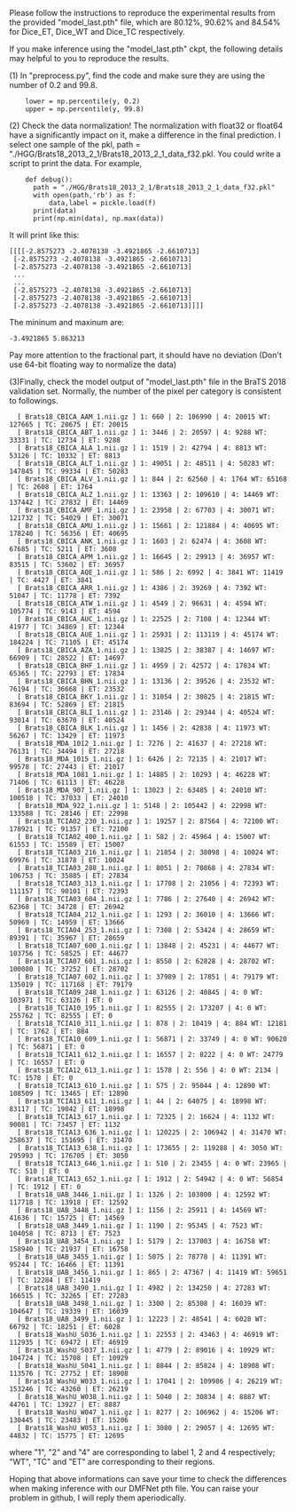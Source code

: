 Please follow the instructions to reproduce the experimental results from the provided "model_last.pth" file, which are 80.12%, 90.62% and 84.54% for Dice_ET, Dice_WT and Dice_TC respectively.

If you make inference using the "model_last.pth" ckpt, the following details may helpful to you to reproduce the results.

(1) In "preprocess.py", find the code and make sure they are using the number of 0.2 and 99.8.

        lower = np.percentile(y, 0.2)
        upper = np.percentile(y, 99.8)


(2) Check the data normalization! The normalization with float32 or float64 have a significantly impact on it, make a difference in the final prediction. I select one sample of the pkl,  path = "./HGG/Brats18_2013_2_1/Brats18_2013_2_1_data_f32.pkl. You could write a script to print the data. For example,
    
        def debug():
          path = "./HGG/Brats18_2013_2_1/Brats18_2013_2_1_data_f32.pkl"
          with open(path,'rb') as f:
              data,label = pickle.load(f)
          print(data) 
          print(np.min(data), np.max(data))

  It will print like this:

    [[[[-2.8575273 -2.4078138 -3.4921865 -2.6610713]
     [-2.8575273 -2.4078138 -3.4921865 -2.6610713]
     [-2.8575273 -2.4078138 -3.4921865 -2.6610713]
     ...
     ...
     [-2.8575273 -2.4078138 -3.4921865 -2.6610713]
     [-2.8575273 -2.4078138 -3.4921865 -2.6610713]
     [-2.8575273 -2.4078138 -3.4921865 -2.6610713]]]]

  The mininum and maxinum are:

    -3.4921865 5.863213

  Pay more attention to the fractional part, it should have no deviation (Don't use 64-bit floating way to normalize the data)

(3)Finally, check the model output of "model_last.pth" file in the BraTS 2018 validation set. Normally, the number of the pixel per category is consistent to followings.

	  [ Brats18_CBICA_AAM_1.nii.gz ] 1: 660 | 2: 106990 | 4: 20015 WT: 127665 | TC: 20675 | ET: 20015
	  [ Brats18_CBICA_ABT_1.nii.gz ] 1: 3446 | 2: 20597 | 4: 9288 WT: 33331 | TC: 12734 | ET: 9288
	  [ Brats18_CBICA_ALA_1.nii.gz ] 1: 1519 | 2: 42794 | 4: 8813 WT: 53126 | TC: 10332 | ET: 8813
	  [ Brats18_CBICA_ALT_1.nii.gz ] 1: 49051 | 2: 48511 | 4: 50283 WT: 147845 | TC: 99334 | ET: 50283
	  [ Brats18_CBICA_ALV_1.nii.gz ] 1: 844 | 2: 62560 | 4: 1764 WT: 65168 | TC: 2608 | ET: 1764
	  [ Brats18_CBICA_ALZ_1.nii.gz ] 1: 13363 | 2: 109610 | 4: 14469 WT: 137442 | TC: 27832 | ET: 14469
	  [ Brats18_CBICA_AMF_1.nii.gz ] 1: 23958 | 2: 67703 | 4: 30071 WT: 121732 | TC: 54029 | ET: 30071
	  [ Brats18_CBICA_AMU_1.nii.gz ] 1: 15661 | 2: 121884 | 4: 40695 WT: 178240 | TC: 56356 | ET: 40695
	  [ Brats18_CBICA_ANK_1.nii.gz ] 1: 1603 | 2: 62474 | 4: 3608 WT: 67685 | TC: 5211 | ET: 3608
	  [ Brats18_CBICA_APM_1.nii.gz ] 1: 16645 | 2: 29913 | 4: 36957 WT: 83515 | TC: 53602 | ET: 36957
	  [ Brats18_CBICA_AQE_1.nii.gz ] 1: 586 | 2: 6992 | 4: 3841 WT: 11419 | TC: 4427 | ET: 3841
	  [ Brats18_CBICA_ARR_1.nii.gz ] 1: 4386 | 2: 39269 | 4: 7392 WT: 51047 | TC: 11778 | ET: 7392
	  [ Brats18_CBICA_ATW_1.nii.gz ] 1: 4549 | 2: 96631 | 4: 4594 WT: 105774 | TC: 9143 | ET: 4594
	  [ Brats18_CBICA_AUC_1.nii.gz ] 1: 22525 | 2: 7108 | 4: 12344 WT: 41977 | TC: 34869 | ET: 12344
	  [ Brats18_CBICA_AUE_1.nii.gz ] 1: 25931 | 2: 113119 | 4: 45174 WT: 184224 | TC: 71105 | ET: 45174
	  [ Brats18_CBICA_AZA_1.nii.gz ] 1: 13825 | 2: 38387 | 4: 14697 WT: 66909 | TC: 28522 | ET: 14697
	  [ Brats18_CBICA_BHF_1.nii.gz ] 1: 4959 | 2: 42572 | 4: 17834 WT: 65365 | TC: 22793 | ET: 17834
	  [ Brats18_CBICA_BHN_1.nii.gz ] 1: 13136 | 2: 39526 | 4: 23532 WT: 76194 | TC: 36668 | ET: 23532
	  [ Brats18_CBICA_BKY_1.nii.gz ] 1: 31054 | 2: 30825 | 4: 21815 WT: 83694 | TC: 52869 | ET: 21815
	  [ Brats18_CBICA_BLI_1.nii.gz ] 1: 23146 | 2: 29344 | 4: 40524 WT: 93014 | TC: 63670 | ET: 40524
	  [ Brats18_CBICA_BLK_1.nii.gz ] 1: 1456 | 2: 42838 | 4: 11973 WT: 56267 | TC: 13429 | ET: 11973
	  [ Brats18_MDA_1012_1.nii.gz ] 1: 7276 | 2: 41637 | 4: 27218 WT: 76131 | TC: 34494 | ET: 27218
	  [ Brats18_MDA_1015_1.nii.gz ] 1: 6426 | 2: 72135 | 4: 21017 WT: 99578 | TC: 27443 | ET: 21017
	  [ Brats18_MDA_1081_1.nii.gz ] 1: 14885 | 2: 10293 | 4: 46228 WT: 71406 | TC: 61113 | ET: 46228
	  [ Brats18_MDA_907_1.nii.gz ] 1: 13023 | 2: 63485 | 4: 24010 WT: 100518 | TC: 37033 | ET: 24010
	  [ Brats18_MDA_922_1.nii.gz ] 1: 5148 | 2: 105442 | 4: 22998 WT: 133588 | TC: 28146 | ET: 22998
	  [ Brats18_TCIA02_230_1.nii.gz ] 1: 19257 | 2: 87564 | 4: 72100 WT: 178921 | TC: 91357 | ET: 72100
	  [ Brats18_TCIA02_400_1.nii.gz ] 1: 582 | 2: 45964 | 4: 15007 WT: 61553 | TC: 15589 | ET: 15007
	  [ Brats18_TCIA03_216_1.nii.gz ] 1: 21854 | 2: 38098 | 4: 10024 WT: 69976 | TC: 31878 | ET: 10024
	  [ Brats18_TCIA03_288_1.nii.gz ] 1: 8051 | 2: 70868 | 4: 27834 WT: 106753 | TC: 35885 | ET: 27834
	  [ Brats18_TCIA03_313_1.nii.gz ] 1: 17708 | 2: 21056 | 4: 72393 WT: 111157 | TC: 90101 | ET: 72393
	  [ Brats18_TCIA03_604_1.nii.gz ] 1: 7786 | 2: 27640 | 4: 26942 WT: 62368 | TC: 34728 | ET: 26942
	  [ Brats18_TCIA04_212_1.nii.gz ] 1: 1293 | 2: 36010 | 4: 13666 WT: 50969 | TC: 14959 | ET: 13666
	  [ Brats18_TCIA04_253_1.nii.gz ] 1: 7308 | 2: 53424 | 4: 28659 WT: 89391 | TC: 35967 | ET: 28659
	  [ Brats18_TCIA07_600_1.nii.gz ] 1: 13848 | 2: 45231 | 4: 44677 WT: 103756 | TC: 58525 | ET: 44677
	  [ Brats18_TCIA07_601_1.nii.gz ] 1: 8550 | 2: 62828 | 4: 28702 WT: 100080 | TC: 37252 | ET: 28702
	  [ Brats18_TCIA07_602_1.nii.gz ] 1: 37989 | 2: 17851 | 4: 79179 WT: 135019 | TC: 117168 | ET: 79179
	  [ Brats18_TCIA09_248_1.nii.gz ] 1: 63126 | 2: 40845 | 4: 0 WT: 103971 | TC: 63126 | ET: 0
	  [ Brats18_TCIA10_195_1.nii.gz ] 1: 82555 | 2: 173207 | 4: 0 WT: 255762 | TC: 82555 | ET: 0
	  [ Brats18_TCIA10_311_1.nii.gz ] 1: 878 | 2: 10419 | 4: 884 WT: 12181 | TC: 1762 | ET: 884
	  [ Brats18_TCIA10_609_1.nii.gz ] 1: 56871 | 2: 33749 | 4: 0 WT: 90620 | TC: 56871 | ET: 0
	  [ Brats18_TCIA11_612_1.nii.gz ] 1: 16557 | 2: 8222 | 4: 0 WT: 24779 | TC: 16557 | ET: 0
	  [ Brats18_TCIA12_613_1.nii.gz ] 1: 1578 | 2: 556 | 4: 0 WT: 2134 | TC: 1578 | ET: 0
	  [ Brats18_TCIA13_610_1.nii.gz ] 1: 575 | 2: 95044 | 4: 12890 WT: 108509 | TC: 13465 | ET: 12890
	  [ Brats18_TCIA13_611_1.nii.gz ] 1: 44 | 2: 64075 | 4: 18998 WT: 83117 | TC: 19042 | ET: 18998
	  [ Brats18_TCIA13_617_1.nii.gz ] 1: 72325 | 2: 16624 | 4: 1132 WT: 90081 | TC: 73457 | ET: 1132
	  [ Brats18_TCIA13_636_1.nii.gz ] 1: 120225 | 2: 106942 | 4: 31470 WT: 258637 | TC: 151695 | ET: 31470
	  [ Brats18_TCIA13_638_1.nii.gz ] 1: 173655 | 2: 119288 | 4: 3050 WT: 295993 | TC: 176705 | ET: 3050
	  [ Brats18_TCIA13_646_1.nii.gz ] 1: 510 | 2: 23455 | 4: 0 WT: 23965 | TC: 510 | ET: 0
	  [ Brats18_TCIA13_652_1.nii.gz ] 1: 1912 | 2: 54942 | 4: 0 WT: 56854 | TC: 1912 | ET: 0
	  [ Brats18_UAB_3446_1.nii.gz ] 1: 1326 | 2: 103800 | 4: 12592 WT: 117718 | TC: 13918 | ET: 12592
	  [ Brats18_UAB_3448_1.nii.gz ] 1: 1156 | 2: 25911 | 4: 14569 WT: 41636 | TC: 15725 | ET: 14569
	  [ Brats18_UAB_3449_1.nii.gz ] 1: 1190 | 2: 95345 | 4: 7523 WT: 104058 | TC: 8713 | ET: 7523
	  [ Brats18_UAB_3454_1.nii.gz ] 1: 5179 | 2: 137003 | 4: 16758 WT: 158940 | TC: 21937 | ET: 16758
	  [ Brats18_UAB_3455_1.nii.gz ] 1: 5075 | 2: 78778 | 4: 11391 WT: 95244 | TC: 16466 | ET: 11391
	  [ Brats18_UAB_3456_1.nii.gz ] 1: 865 | 2: 47367 | 4: 11419 WT: 59651 | TC: 12284 | ET: 11419
	  [ Brats18_UAB_3490_1.nii.gz ] 1: 4982 | 2: 134250 | 4: 27283 WT: 166515 | TC: 32265 | ET: 27283
	  [ Brats18_UAB_3498_1.nii.gz ] 1: 3300 | 2: 85308 | 4: 16039 WT: 104647 | TC: 19339 | ET: 16039
	  [ Brats18_UAB_3499_1.nii.gz ] 1: 12223 | 2: 48541 | 4: 6028 WT: 66792 | TC: 18251 | ET: 6028
	  [ Brats18_WashU_S036_1.nii.gz ] 1: 22553 | 2: 43463 | 4: 46919 WT: 112935 | TC: 69472 | ET: 46919
	  [ Brats18_WashU_S037_1.nii.gz ] 1: 4779 | 2: 89016 | 4: 10929 WT: 104724 | TC: 15708 | ET: 10929
	  [ Brats18_WashU_S041_1.nii.gz ] 1: 8844 | 2: 85824 | 4: 18908 WT: 113576 | TC: 27752 | ET: 18908
	  [ Brats18_WashU_W033_1.nii.gz ] 1: 17041 | 2: 109986 | 4: 26219 WT: 153246 | TC: 43260 | ET: 26219
	  [ Brats18_WashU_W038_1.nii.gz ] 1: 5040 | 2: 30834 | 4: 8887 WT: 44761 | TC: 13927 | ET: 8887
	  [ Brats18_WashU_W047_1.nii.gz ] 1: 8277 | 2: 106962 | 4: 15206 WT: 130445 | TC: 23483 | ET: 15206
	  [ Brats18_WashU_W053_1.nii.gz ] 1: 3080 | 2: 29057 | 4: 12695 WT: 44832 | TC: 15775 | ET: 12695

  where "1", "2" and "4" are corresponding to label 1, 2 and 4 respectively; "WT", "TC" and "ET" are corresponding to their regions.
  
  Hoping that above informations can save your time to check the differences when making inference with our DMFNet pth file. You can raise your problem in github, I will reply them aperiodically.

